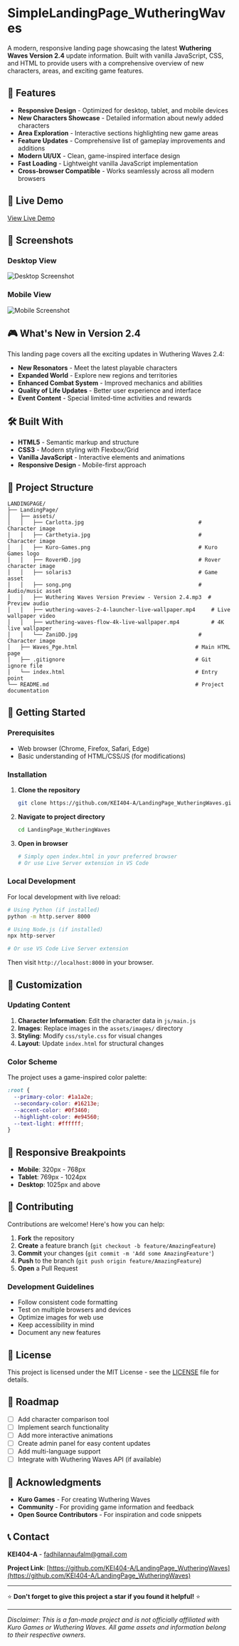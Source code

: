 # SimpleLandingPage_WutheringWaves

A modern, responsive landing page showcasing the latest **Wuthering Waves Version 2.4** update information. Built with vanilla JavaScript, CSS, and HTML to provide users with a comprehensive overview of new characters, areas, and exciting game features.

## 🌟 Features

- **Responsive Design** - Optimized for desktop, tablet, and mobile devices
- **New Characters Showcase** - Detailed information about newly added characters
- **Area Exploration** - Interactive sections highlighting new game areas
- **Feature Updates** - Comprehensive list of gameplay improvements and additions
- **Modern UI/UX** - Clean, game-inspired interface design
- **Fast Loading** - Lightweight vanilla JavaScript implementation
- **Cross-browser Compatible** - Works seamlessly across all modern browsers

## 🚀 Live Demo

[View Live Demo](https://kei404-a.github.io/LandingPage_WutheringWaves)

## 📸 Screenshots

### Desktop View
![Desktop Screenshot](assets/screenshots/desktop-view.png.png)

### Mobile View
![Mobile Screenshot](assets/screenshots/mobile-view.png.png)

## 🎮 What's New in Version 2.4

This landing page covers all the exciting updates in Wuthering Waves 2.4:

- **New Resonators** - Meet the latest playable characters
- **Expanded World** - Explore new regions and territories  
- **Enhanced Combat System** - Improved mechanics and abilities
- **Quality of Life Updates** - Better user experience and interface
- **Event Content** - Special limited-time activities and rewards

## 🛠️ Built With

- **HTML5** - Semantic markup and structure
- **CSS3** - Modern styling with Flexbox/Grid
- **Vanilla JavaScript** - Interactive elements and animations
- **Responsive Design** - Mobile-first approach

## 📁 Project Structure

```
LANDINGPAGE/
├── LandingPage/
│   ├── assets/
│   │   ├── Carlotta.jpg                                    # Character image
│   │   ├── Carthetyia.jpg                                  # Character image
│   │   ├── Kuro-Games.png                                  # Kuro Games logo
│   │   ├── RoverHD.jpg                                     # Rover character image
│   │   ├── solaris3                                        # Game asset
│   │   ├── song.png                                        # Audio/music asset
│   │   ├── Wuthering Waves Version Preview - Version 2.4.mp3  # Preview audio
│   │   ├── wuthering-waves-2-4-launcher-live-wallpaper.mp4     # Live wallpaper video
│   │   ├── wuthering-waves-flow-4k-live-wallpaper.mp4          # 4K live wallpaper
│   │   └── ZaniDD.jpg                                      # Character image
│   ├── Waves_Pge.html                                     # Main HTML page
│   ├── .gitignore                                         # Git ignore file
│   └── index.html                                         # Entry point
└── README.md                                              # Project documentation
```

## 🚀 Getting Started

### Prerequisites

- Web browser (Chrome, Firefox, Safari, Edge)
- Basic understanding of HTML/CSS/JS (for modifications)

### Installation

1. **Clone the repository**
   ```bash
   git clone https://github.com/KEI404-A/LandingPage_WutheringWaves.git
   ```

2. **Navigate to project directory**
   ```bash
   cd LandingPage_WutheringWaves
   ```

3. **Open in browser**
   ```bash
   # Simply open index.html in your preferred browser
   # Or use Live Server extension in VS Code
   ```

### Local Development

For local development with live reload:

```bash
# Using Python (if installed)
python -m http.server 8000

# Using Node.js (if installed)
npx http-server

# Or use VS Code Live Server extension
```

Then visit `http://localhost:8000` in your browser.

## 🎨 Customization

### Updating Content

1. **Character Information**: Edit the character data in `js/main.js`
2. **Images**: Replace images in the `assets/images/` directory
3. **Styling**: Modify `css/style.css` for visual changes
4. **Layout**: Update `index.html` for structural changes

### Color Scheme

The project uses a game-inspired color palette:

```css
:root {
  --primary-color: #1a1a2e;
  --secondary-color: #16213e;
  --accent-color: #0f3460;
  --highlight-color: #e94560;
  --text-light: #ffffff;
}
```

## 📱 Responsive Breakpoints

- **Mobile**: 320px - 768px
- **Tablet**: 769px - 1024px  
- **Desktop**: 1025px and above

## 🌟 Contributing

Contributions are welcome! Here's how you can help:

1. **Fork** the repository
2. **Create** a feature branch (`git checkout -b feature/AmazingFeature`)
3. **Commit** your changes (`git commit -m 'Add some AmazingFeature'`)
4. **Push** to the branch (`git push origin feature/AmazingFeature`)
5. **Open** a Pull Request

### Development Guidelines

- Follow consistent code formatting
- Test on multiple browsers and devices
- Optimize images for web use
- Keep accessibility in mind
- Document any new features

## 📜 License

This project is licensed under the MIT License - see the [LICENSE](LICENSE) file for details.

## 🎯 Roadmap

- [ ] Add character comparison tool
- [ ] Implement search functionality
- [ ] Add more interactive animations
- [ ] Create admin panel for easy content updates
- [ ] Add multi-language support
- [ ] Integrate with Wuthering Waves API (if available)

## 🙏 Acknowledgments

- **Kuro Games** - For creating Wuthering Waves
- **Community** - For providing game information and feedback
- **Open Source Contributors** - For inspiration and code snippets

## 📞 Contact

**KEI404-A** - [fadhilannaufalm@gmail.com](mailto:fadhilannaufalm@gmail.com)

**Project Link**: [https://github.com/KEI404-A/LandingPage_WutheringWaves](https://github.com/KEI404-A/LandingPage_WutheringWaves)

---

⭐ **Don't forget to give this project a star if you found it helpful!** ⭐

---

*Disclaimer: This is a fan-made project and is not officially affiliated with Kuro Games or Wuthering Waves. All game assets and information belong to their respective owners.*
